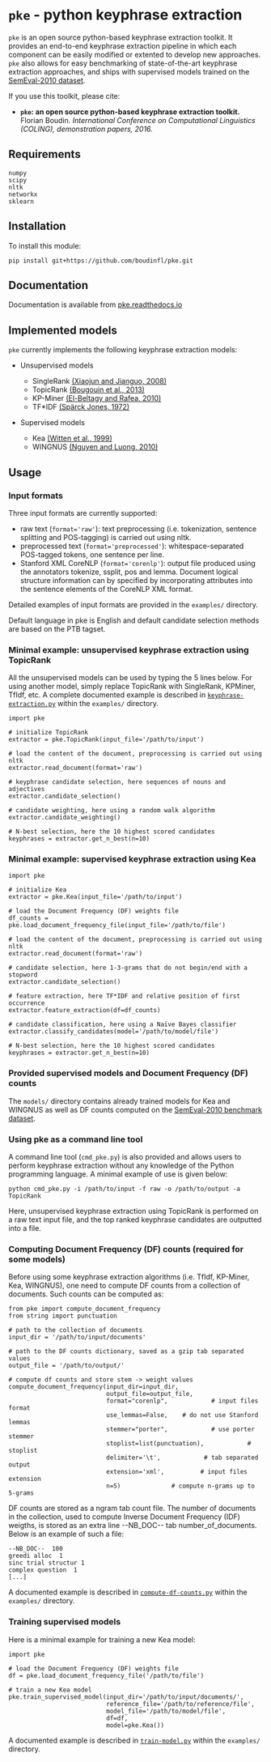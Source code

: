 # `pke` - python keyphrase extraction

`pke` is an open source python-based keyphrase extraction toolkit. It provides
an end-to-end keyphrase extraction pipeline in which each component can be
easily modified or extented to develop new approaches. `pke` also allows for 
easy benchmarking of state-of-the-art keyphrase extraction approaches, and 
ships with supervised models trained on the [SemEval-2010 dataset][8].

If you use this toolkit, please cite:

 - **`pke`: an open source python-based keyphrase extraction toolkit.** Florian
   Boudin. *International Conference on Computational Linguistics (COLING), 
   demonstration papers, 2016.*

## Requirements

    numpy
    scipy
    nltk
    networkx
    sklearn

## Installation

To install this module:

    pip install git+https://github.com/boudinfl/pke.git

## Documentation

Documentation is available from [pke.readthedocs.io](https://pke.readthedocs.io)

## Implemented models

`pke` currently implements the following keyphrase extraction models:

- Unsupervised models
  - SingleRank [(Xiaojun and Jianguo, 2008)][1]
  - TopicRank [(Bougouin et al., 2013)][2]
  - KP-Miner [(El-Beltagy and Rafea, 2010)][3]
  - TF*IDF [(Spärck Jones, 1972)][4]

- Supervised models
  - Kea [(Witten et al., 1999)][5]
  - WINGNUS [(Nguyen and Luong, 2010)][6]

## Usage

### Input formats

Three input formats are currently supported:
  - raw text (`format='raw'`): text preprocessing (i.e. tokenization, sentence
    splitting and POS-tagging) is carried out using nltk.
  - preprocessed text (`format='preprocessed'`): whitespace-separated POS-tagged
    tokens, one sentence per line.
  - Stanford XML CoreNLP (`format='corenlp'`): output file produced using the
    annotators tokenize, ssplit, pos and lemma. Document logical structure
    information can by specified by incorporating attributes into the sentence
    elements of the CoreNLP XML format.

Detailed examples of input formats are provided in the `examples/` directory.

Default language in pke is English and default candidate selection methods are
based on the PTB tagset.

### Minimal example: unsupervised keyphrase extraction using TopicRank

All the unsupervised models can be used by typing the 5 lines below. For using
another model, simply replace TopicRank with SingleRank, KPMiner, TfIdf, etc.
A complete documented example is described in [`keyphrase-extraction.py`][7]
within the `examples/` directory.

    import pke

    # initialize TopicRank
    extractor = pke.TopicRank(input_file='/path/to/input')

    # load the content of the document, preprocessing is carried out using nltk
    extractor.read_document(format='raw')

    # keyphrase candidate selection, here sequences of nouns and adjectives
    extractor.candidate_selection()

    # candidate weighting, here using a random walk algorithm
    extractor.candidate_weighting()

    # N-best selection, here the 10 highest scored candidates
    keyphrases = extractor.get_n_best(n=10)


### Minimal example: supervised keyphrase extraction using Kea

    import pke

    # initialize Kea
    extractor = pke.Kea(input_file='/path/to/input')

    # load the Document Frequency (DF) weights file
    df_counts = pke.load_document_frequency_file(input_file='/path/to/file')

    # load the content of the document, preprocessing is carried out using nltk
    extractor.read_document(format='raw')

    # candidate selection, here 1-3-grams that do not begin/end with a stopword
    extractor.candidate_selection()

    # feature extraction, here TF*IDF and relative position of first occurrence
    extractor.feature_extraction(df=df_counts)

    # candidate classification, here using a Naïve Bayes classifier
    extractor.classify_candidates(model='/path/to/model/file')

    # N-best selection, here the 10 highest scored candidates
    keyphrases = extractor.get_n_best(n=10)

### Provided supervised models and Document Frequency (DF) counts

The `models/` directory contains already trained models for Kea and WINGNUS as
well as DF counts computed on the [SemEval-2010 benchmark dataset][8].

### Using pke as a command line tool

A command line tool (`cmd_pke.py`) is also provided and allows users to perform 
keyphrase extraction without any knowledge of the Python programming language. A
minimal example of use is given below:

    python cmd_pke.py -i /path/to/input -f raw -o /path/to/output -a TopicRank

Here, unsupervised keyphrase extraction using TopicRank is performed on a raw
text input file, and the top ranked keyphrase candidates are outputted into a
file.

### Computing Document Frequency (DF) counts (required for some models)

Before using some keyphrase extraction algorithms (i.e. TfIdf, KP-Miner, Kea,
WINGNUS), one need to compute DF counts from a collection of documents. Such
counts can be computed as:

    from pke import compute_document_frequency
    from string import punctuation

    # path to the collection of documents
    input_dir = '/path/to/input/documents'

    # path to the DF counts dictionary, saved as a gzip tab separated values
    output_file = '/path/to/output/'

    # compute df counts and store stem -> weight values
    compute_document_frequency(input_dir=input_dir,
                               output_file=output_file,
                               format="corenlp",            # input files format
                               use_lemmas=False,    # do not use Stanford lemmas
                               stemmer="porter",            # use porter stemmer
                               stoplist=list(punctuation),            # stoplist
                               delimiter='\t',            # tab separated output
                               extension='xml',          # input files extension
                               n=5)              # compute n-grams up to 5-grams

DF counts are stored as a ngram tab count file. The number of documents in the
collection, used to compute Inverse Document Frequency (IDF) weigths, is stored
as an extra line --NB_DOC-- tab number_of_documents. Below is an example of such
a file:

    --NB_DOC--  100
    greedi alloc  1
    sinc trial structur 1
    complex question  1
    [...]

A documented example is described in [`compute-df-counts.py`][9] within the
`examples/` directory.

### Training supervised models

Here is a minimal example for training a new Kea model:

    import pke

    # load the Document Frequency (DF) weights file
    df = pke.load_document_frequency_file('/path/to/file')

    # train a new Kea model
    pke.train_supervised_model(input_dir='/path/to/input/documents/',
                               reference_file='/path/to/reference/file',
                               model_file='/path/to/model/file',
                               df=df,
                               model=pke.Kea())

A documented example is described in [`train-model.py`][10] within the
`examples/` directory.


[1]: http://aclweb.org/anthology/C08-1122.pdf
[2]: http://aclweb.org/anthology/I13-1062.pdf
[3]: http://aclweb.org/anthology/S10-1041.pdf
[4]: https://www.cl.cam.ac.uk/archive/ksj21/ksjdigipapers/jdoc72.pdf
[5]: http://arxiv.org/ftp/cs/papers/9902/9902007.pdf
[6]: http://aclweb.org/anthology/S10-1035.pdf
[7]: https://github.com/boudinfl/pke/blob/master/examples/keyphrase-extraction.py
[8]: http://aclweb.org/anthology/S10-1004.pdf
[9]: https://github.com/boudinfl/pke/blob/master/examples/compute-df-counts.py
[10]: https://github.com/boudinfl/pke/blob/master/examples/train-model.py

